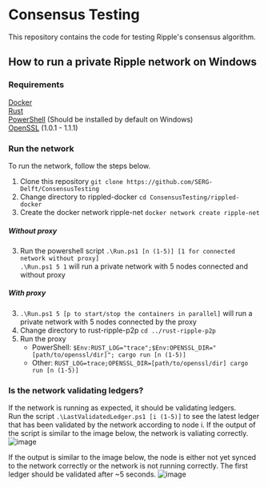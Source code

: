 # Consensus Testing
This repository contains the code for testing Ripple's consensus algorithm.

## How to run a private Ripple network on Windows
### Requirements
[Docker](https://docs.docker.com/get-started/) \
[Rust](https://www.rust-lang.org/learn/get-started) \
[PowerShell](https://docs.microsoft.com/en-us/powershell/scripting/install/installing-powershell-on-windows?view=powershell-7.1) (Should be installed by default on Windows) \
[OpenSSL](https://www.openssl.org/source/)  (1.0.1 - 1.1.1)

### Run the network
To run the network, follow the steps below.
1. Clone this repository
`git clone https://github.com/SERG-Delft/ConsensusTesting`
2. Change directory to rippled-docker `cd ConsensusTesting/rippled-docker`
3. Create the docker network ripple-net `docker network create ripple-net`

##### Without proxy
3. Run the powershell script `.\Run.ps1 [n (1-5)] [1 for connected network without proxy]` \
`.\Run.ps1 5 1` will run a private network with 5 nodes connected and without proxy

##### With proxy
3. `.\Run.ps1 5 [p to start/stop the containers in parallel]` will run a private network with 5 nodes connected by the proxy
4. Change directory to rust-ripple-p2p `cd ../rust-ripple-p2p`
5. Run the proxy
    - PowerShell: `$Env:RUST_LOG="trace";$Env:OPENSSL_DIR="[path/to/openssl/dir]"; cargo run [n (1-5)]`
    - Other: `RUST_LOG=trace;OPENSSL_DIR=[path/to/openssl/dir] cargo run [n (1-5)]`

### Is the network validating ledgers?
If the network is running as expected, it should be validating ledgers. \
Run the script `.\LastValidatedLedger.ps1 [i (1-5)]` to see the latest ledger that has been validated by the network according to node i.
If the output of the script is similar to the image below, the network is valiating correctly.
![image](https://user-images.githubusercontent.com/9784016/137471993-fbc688db-73e3-4961-8f43-9588f31653ed.png)

If the output is similar to the image below, the node is either not yet synced to the network correctly or the network is not running correctly. The first ledger should be validated after ~5 seconds.
![image](https://user-images.githubusercontent.com/9784016/137471932-06099354-987c-4532-9e8a-5c8beca98eec.png)

